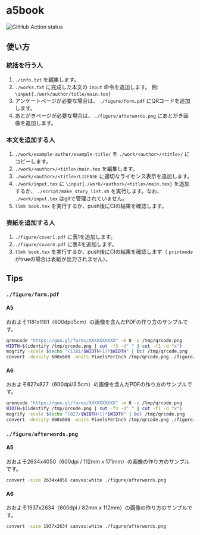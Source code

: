 # a5book

![GitHub Action status](https://github.com/hentaigirls/a5book/workflows/build%20a5book%20template/badge.svg)

## 使い方

### 統括を行う人

1. `./info.txt` を編集します。
1. `./works.txt` に完成した本文の `input` 命令を追加します。 例: `\input{./work/author/title/main.tex}`
1. アンケートページが必要な場合は、 `./figure/form.pdf` にQRコードを追加します。
1. あとがきページが必要な場合は、 `./figure/afterwords.png` にあとがき画像を追加します。

### 本文を追加する人

1. `./work/example-author/example-title/` を `./work/<author>/<title>/` にコピーします。
1. `./work/<author>/<title>/main.tex` を編集します。
1. `./work/<author>/<title>/LICENSE` に適切なライセンス表示を追加します。
1. `./work/input.tex` に `\input{./work/<author>/<title>/main.tex}` を追加するか、 `./script/make_story_list.sh` を実行します。なお、 `./work/input.tex` はgitで管理されていません。
1. `llmk book.tex` を実行するか、push後にCIの結果を確認します。

### 表紙を追加する人

1. `./figure/cover1.pdf` に表1を追加します。
1. `./figure/cover4.pdf` に表4を追加します。
1. `llmk book.tex` を実行するか、push後にCIの結果を確認します（ `printmode` がtrueの場合は表紙が出力されません）。

## Tips

### `./figure/form.pdf`

#### A5

おおよそ1181x1181（600dpi/5cm）の画像を含んだPDFの作り方のサンプルです。

```sh
qrencode "https://goo.gl/forms/XXXXXXXXXX" -m 0 -o /tmp/qrcode.png
WIDTH=$(identify /tmp/qrcode.png | cut -f3 -d" " | cut -f1 -d "x")
mogrify -scale $(echo "(1181/$WIDTH+1)*$WIDTH" | bc) /tmp/qrcode.png
convert -density 600x600 -units PixelsPerInch /tmp/qrcode.png ./figure/form.pdf
```

#### A6

おおよそ827x827（600dpi/3.5cm）の画像を含んだPDFの作り方のサンプルです。

```sh
qrencode "https://goo.gl/forms/XXXXXXXXXX" -m 0 -o /tmp/qrcode.png
WIDTH=$(identify /tmp/qrcode.png | cut -f3 -d" " | cut -f1 -d "x")
mogrify -scale $(echo "(827/$WIDTH+1)*$WIDTH" | bc) /tmp/qrcode.png
convert -density 600x600 -units PixelsPerInch /tmp/qrcode.png ./figure/form.pdf
```

### `./figure/afterwords.png`

#### A5

おおよそ2634x4050（600dpi / 112mm x 171mm）の画像の作り方のサンプルです。

```sh
convert -size 2634x4050 canvas:white ./figure/afterwords.png
```

#### A6

おおよそ1937x2634（600dpi / 82mm x 112mm）の画像の作り方のサンプルです。

```sh
convert -size 1937x2634 canvas:white ./figure/afterwords.png
```
